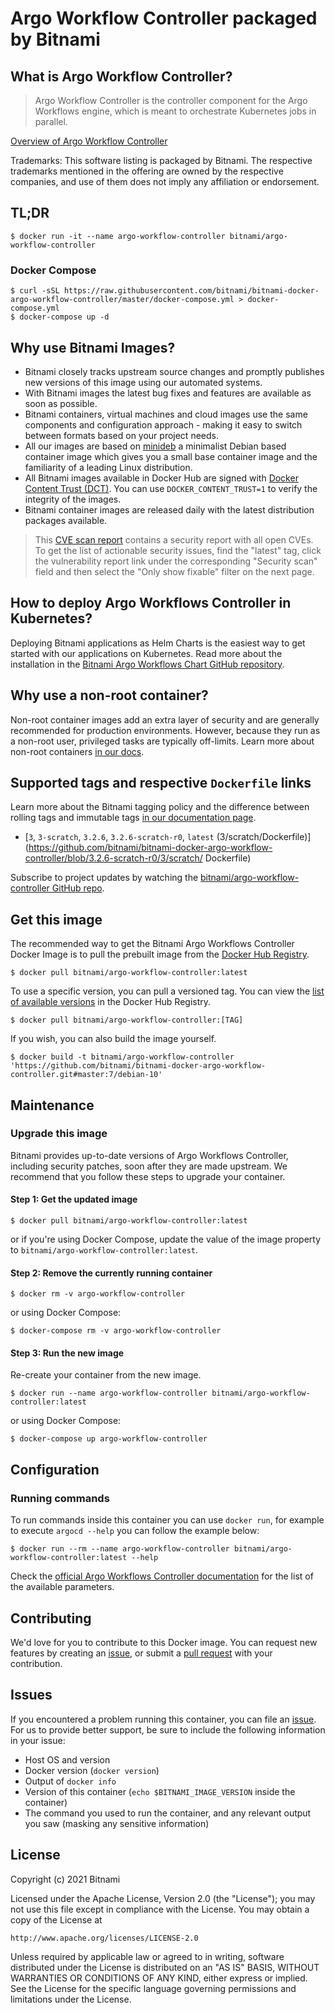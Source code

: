 # Argo Workflow Controller packaged by Bitnami

## What is Argo Workflow Controller?

> Argo Workflow Controller is the controller component for the Argo Workflows engine, which is meant to orchestrate Kubernetes jobs in parallel.

[Overview of Argo Workflow Controller](https://argoproj.github.io/workflows)

Trademarks: This software listing is packaged by Bitnami. The respective trademarks mentioned in the offering are owned by the respective companies, and use of them does not imply any affiliation or endorsement.

## TL;DR

```console
$ docker run -it --name argo-workflow-controller bitnami/argo-workflow-controller
```

### Docker Compose

```console
$ curl -sSL https://raw.githubusercontent.com/bitnami/bitnami-docker-argo-workflow-controller/master/docker-compose.yml > docker-compose.yml
$ docker-compose up -d
```

## Why use Bitnami Images?

* Bitnami closely tracks upstream source changes and promptly publishes new versions of this image using our automated systems.
* With Bitnami images the latest bug fixes and features are available as soon as possible.
* Bitnami containers, virtual machines and cloud images use the same components and configuration approach - making it easy to switch between formats based on your project needs.
* All our images are based on [minideb](https://github.com/bitnami/minideb) a minimalist Debian based container image which gives you a small base container image and the familiarity of a leading Linux distribution.
* All Bitnami images available in Docker Hub are signed with [Docker Content Trust (DCT)](https://docs.docker.com/engine/security/trust/content_trust/). You can use `DOCKER_CONTENT_TRUST=1` to verify the integrity of the images.
* Bitnami container images are released daily with the latest distribution packages available.


> This [CVE scan report](https://quay.io/repository/bitnami/argo-workflow-controller?tab=tags) contains a security report with all open CVEs. To get the list of actionable security issues, find the "latest" tag, click the vulnerability report link under the corresponding "Security scan" field and then select the "Only show fixable" filter on the next page.

## How to deploy Argo Workflows Controller in Kubernetes?

Deploying Bitnami applications as Helm Charts is the easiest way to get started with our applications on Kubernetes. Read more about the installation in the [Bitnami Argo Workflows Chart GitHub repository](https://github.com/bitnami/charts/tree/master/bitnami/argo-workflows).

## Why use a non-root container?

Non-root container images add an extra layer of security and are generally recommended for production environments. However, because they run as a non-root user, privileged tasks are typically off-limits. Learn more about non-root containers [in our docs](https://docs.bitnami.com/tutorials/work-with-non-root-containers/).

## Supported tags and respective `Dockerfile` links

Learn more about the Bitnami tagging policy and the difference between rolling tags and immutable tags [in our documentation page](https://docs.bitnami.com/tutorials/understand-rolling-tags-containers/).


* [`3`, `3-scratch`, `3.2.6`, `3.2.6-scratch-r0`, `latest` (3/scratch/Dockerfile)](https://github.com/bitnami/bitnami-docker-argo-workflow-controller/blob/3.2.6-scratch-r0/3/scratch/      Dockerfile)

Subscribe to project updates by watching the [bitnami/argo-workflow-controller GitHub repo](https://github.com/bitnami/bitnami-docker-argo-workflow-controller).

## Get this image

The recommended way to get the Bitnami Argo Workflows Controller Docker Image is to pull the prebuilt image from the [Docker Hub Registry](https://hub.docker.com/r/bitnami/argo-workflow-controller).

```console
$ docker pull bitnami/argo-workflow-controller:latest
```

To use a specific version, you can pull a versioned tag. You can view the [list of available versions](https://hub.docker.com/r/bitnami/argo-workflow-controller/tags/) in the Docker Hub Registry.

```console
$ docker pull bitnami/argo-workflow-controller:[TAG]
```

If you wish, you can also build the image yourself.

```console
$ docker build -t bitnami/argo-workflow-controller 'https://github.com/bitnami/bitnami-docker-argo-workflow-controller.git#master:7/debian-10'
```

## Maintenance

### Upgrade this image

Bitnami provides up-to-date versions of Argo Workflows Controller, including security patches, soon after they are made upstream. We recommend that you follow these steps to upgrade your container.

#### Step 1: Get the updated image

```console
$ docker pull bitnami/argo-workflow-controller:latest
```

or if you're using Docker Compose, update the value of the image property to `bitnami/argo-workflow-controller:latest`.

#### Step 2: Remove the currently running container

```console
$ docker rm -v argo-workflow-controller
```

or using Docker Compose:

```console
$ docker-compose rm -v argo-workflow-controller
```

#### Step 3: Run the new image

Re-create your container from the new image.

```console
$ docker run --name argo-workflow-controller bitnami/argo-workflow-controller:latest
```

or using Docker Compose:

```console
$ docker-compose up argo-workflow-controller
```

## Configuration

### Running commands

To run commands inside this container you can use `docker run`, for example to execute `argocd --help` you can follow the example below:

```console
$ docker run --rm --name argo-workflow-controller bitnami/argo-workflow-controller:latest --help
```

Check the [official Argo Workflows Controller documentation](https://argoproj.github.io/argo-workflows/environment-variables/#controller) for the list of the available parameters.

## Contributing

We'd love for you to contribute to this Docker image. You can request new features by creating an [issue](https://github.com/bitnami/bitnami-docker-argo-workflow-controller/issues), or submit a [pull request](https://github.com/bitnami/bitnami-docker-argo-workflow-controller/pulls) with your contribution.

## Issues

If you encountered a problem running this container, you can file an [issue](https://github.com/bitnami/bitnami-docker-argo-workflow-controller/issues/new). For us to provide better support, be sure to include the following information in your issue:

- Host OS and version
- Docker version (`docker version`)
- Output of `docker info`
- Version of this container (`echo $BITNAMI_IMAGE_VERSION` inside the container)
- The command you used to run the container, and any relevant output you saw (masking any sensitive
information)

## License

Copyright (c) 2021 Bitnami

Licensed under the Apache License, Version 2.0 (the "License");
you may not use this file except in compliance with the License.
You may obtain a copy of the License at

    http://www.apache.org/licenses/LICENSE-2.0

Unless required by applicable law or agreed to in writing, software
distributed under the License is distributed on an "AS IS" BASIS,
WITHOUT WARRANTIES OR CONDITIONS OF ANY KIND, either express or implied.
See the License for the specific language governing permissions and
limitations under the License.
